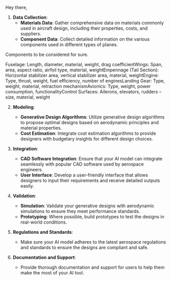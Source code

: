 Hey there,

1. **Data Collection**:
   - **Materials Data**: Gather comprehensive data on materials commonly used in aircraft design, including their properties, costs, and suppliers.
   - **Component Data**: Collect detailed information on the various components used in different types of planes.

Components to be considered for sure.
 
Fuselage: Length, diameter, material, weight, drag coefficientWings: Span, area, aspect ratio, airfoil type, material, weightEmpennage (Tail Section): Horizontal stabilizer area, vertical stabilizer area, material, weightEngine: Type, thrust, weight, fuel efficiency, number of enginesLanding Gear: Type, weight, material, retraction mechanismAvionics: Type, weight, power consumption, functionalityControl Surfaces: Ailerons, elevators, rudders – size, material, weight

2. **Modeling**:
   - **Generative Design Algorithms**: Utilize generative design algorithms to propose optimal designs based on aerodynamic principles and material properties.
   - **Cost Estimation**: Integrate cost estimation algorithms to provide designers with budgetary insights for different design choices.

3. **Integration**:
   - **CAD Software Integration**: Ensure that your AI model can integrate seamlessly with popular CAD software used by aerospace engineers.
   - **User Interface**: Develop a user-friendly interface that allows designers to input their requirements and receive detailed outputs easily.

4. **Validation**:
   - **Simulation**: Validate your generative designs with aerodynamic simulations to ensure they meet performance standards.
   - **Prototyping**: Where possible, build prototypes to test the designs in real-world conditions.

5. **Regulations and Standards**:
   - Make sure your AI model adheres to the latest aerospace regulations and standards to ensure the designs are compliant and safe.

6. **Documentation and Support**:
   - Provide thorough documentation and support for users to help them make the most of your AI tool.

